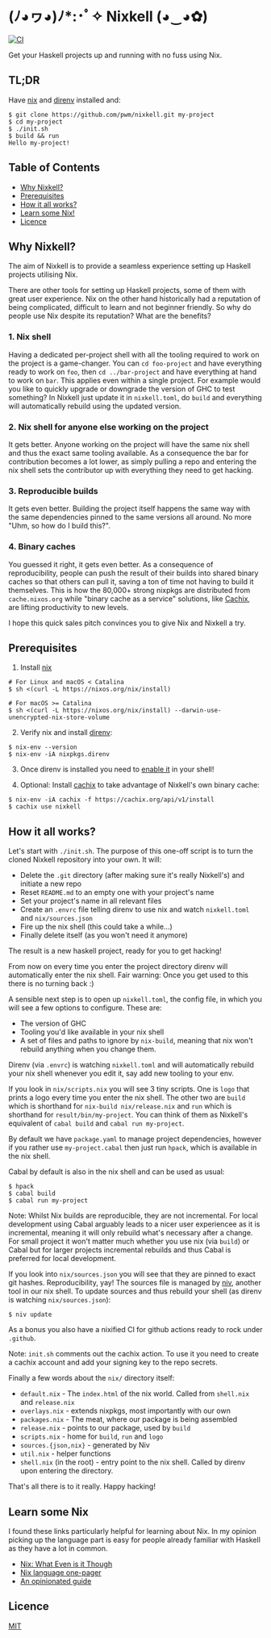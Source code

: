 # (ﾉ◕ヮ◕)ﾉ*:･ﾟ✧ Nixkell (◕‿◕✿)

[![CI](https://github.com/pwm/nixkell/workflows/CI/badge.svg)](https://github.com/pwm/nixkell/actions)

Get your Haskell projects up and running with no fuss using Nix.

## TL;DR

Have [nix](https://nixos.org/) and [direnv](https://direnv.net/) installed and:

```
$ git clone https://github.com/pwm/nixkell.git my-project
$ cd my-project
$ ./init.sh
$ build && run
Hello my-project!
```

## Table of Contents

* [Why Nixkell?](#why-nixkell)
* [Prerequisites](#Prerequisites)
* [How it all works?](#how-it-all-works)
* [Learn some Nix!](#learn-some-nix)
* [Licence](#licence)

## Why Nixkell?

The aim of Nixkell is to provide a seamless experience setting up Haskell projects utilising Nix. 

There are other tools for setting up Haskell projects, some of them with great user experience. Nix on the other hand historically had a reputation of being complicated, difficult to learn and not beginner friendly. So why do people use Nix despite its reputation? What are the benefits?

### 1. Nix shell

Having a dedicated per-project shell with all the tooling required to work on the project is a game-changer. You can `cd foo-project` and have everything ready to work on `foo`, then `cd ../bar-project` and have everything at hand to work on `bar`. This applies even within a single project. For example would you like to quickly upgrade or downgrade the version of GHC to test something? In Nixkell just update it in `nixkell.toml`, do `build` and everything will automatically rebuild using the updated version.

### 2. Nix shell for anyone else working on the project

It gets better. Anyone working on the project will have the same nix shell and thus the exact same tooling available. As a consequence the bar for contribution becomes a lot lower, as simply pulling a repo and entering the nix shell sets the contributor up with everything they need to get hacking.

### 3. Reproducible builds

It gets even better. Building the project itself happens the same way with the same dependencies pinned to the same versions all around. No more "Uhm, so how do I build this?".

### 4. Binary caches

You guessed it right, it gets even better. As a consequence of reproducibility, people can push the result of their builds into shared binary caches so that others can pull it, saving a ton of time not having to build it themselves. This is how the 80,000+ strong nixpkgs are distributed from `cache.nixos.org` while "binary cache as a service" solutions, like [Cachix](https://cachix.org/), are lifting productivity to new levels.

I hope this quick sales pitch convinces you to give Nix and Nixkell a try.

## Prerequisites

1. Install [nix](https://nixos.org/)

```
# For Linux and macOS < Catalina
$ sh <(curl -L https://nixos.org/nix/install)
```

```
# For macOS >= Catalina
$ sh <(curl -L https://nixos.org/nix/install) --darwin-use-unencrypted-nix-store-volume
```

2. Verify nix and install [direnv](https://direnv.net/):

```
$ nix-env --version
$ nix-env -iA nixpkgs.direnv
```

3. Once direnv is installed you need to [enable it](https://direnv.net/docs/hook.html)  in your shell!

4. Optional: Install [cachix](https://cachix.org/) to take advantage of Nixkell's own binary cache:

```
$ nix-env -iA cachix -f https://cachix.org/api/v1/install
$ cachix use nixkell
```

## How it all works?

Let's start with `./init.sh`. The purpose of this one-off script is to turn the cloned Nixkell repository into your own. It will:

- Delete the `.git` directory (after making sure it's really Nixkell's) and initiate a new repo
- Reset `README.md` to an empty one with your project's name
- Set your project's name in all relevant files
- Create an `.envrc` file telling direnv to use nix and watch `nixkell.toml` and `nix/sources.json`
- Fire up the nix shell (this could take a while...)
- Finally delete itself (as you won't need it anymore)

The result is a new haskell project, ready for you to get hacking! 

From now on every time you enter the project directory direnv will automatically enter the nix shell. Fair warning: Once you get used to this there is no turning back :)

A sensible next step is to open up `nixkell.toml`, the config file, in which you will see a few options to configure. These are:

- The version of GHC
- Tooling you'd like available in your nix shell
- A set of files and paths to ignore by `nix-build`, meaning that nix won't rebuild anything when you change them.

Direnv (via `.envrc`) is watching `nixkell.toml` and will automatically rebuild your nix shell whenever you edit it, say add new tooling to your env.

If you look in `nix/scripts.nix` you will see 3 tiny scripts. One is `logo` that prints a logo every time you enter the nix shell. The other two are `build` which is shorthand for `nix-build nix/release.nix` and `run` which is shorthand for `result/bin/my-project`. You can think of them as Nixkell's equivalent of `cabal build` and `cabal run my-project`.

By default we have `package.yaml` to manage project dependencies, however if you rather use `my-project.cabal` then just run `hpack`, which is available in the nix shell.

Cabal by default is also in the nix shell and can be used as usual:

```
$ hpack
$ cabal build
$ cabal run my-project
```

Note: Whilst Nix builds are reproducible, they are not incremental. For local development using Cabal arguably leads to a nicer user experiencee as it is incremental, meaning it will only rebuild what's necessary after a change. For small project it won't matter much whether you use nix (via `build`) or Cabal but for larger projects incremental rebuilds and thus Cabal is preferred for local development.

If you look into `nix/sources.json` you will see that they are pinned to exact git hashes. Reproducibility, yay! The sources file is managed by [niv](https://github.com/nmattia/niv), another tool in our nix shell. To update sources and thus rebuild your shell (as direnv is watching `nix/sources.json`):

```
$ niv update
```

As a bonus you also have a nixified CI for github actions ready to rock under `.github`.

Note: `init.sh` comments out the cachix action. To use it you need to create a cachix account and add your signing key to the repo secrets.

Finally a few words about the `nix/` directory itself:

- `default.nix` - The `index.html` of the nix world. Called from `shell.nix` and `release.nix`
- `overlays.nix` - extends nixpkgs, most importantly with our own
- `packages.nix` - The meat, where our package is being assembled
- `release.nix` - points to our package, used by `build`
- `scripts.nix` - home for `build`, `run` and `logo`
- `sources.{json,nix}` - generated by Niv
- `util.nix` - helper functions
- `shell.nix` (in the root) - entry point to the nix shell. Called by direnv upon entering the directory.

That's all there is to it really. Happy hacking!

## Learn some Nix

I found these links particularly helpful for learning about Nix. In my opinion picking up the language part is easy for people already familiar with Haskell as they have a lot in common.

- [Nix: What Even is it Though](https://www.youtube.com/watch?v=6iVXaqUfHi4)
- [Nix language one-pager](https://github.com/tazjin/nix-1p)
- [An opinionated guide](https://nix.dev/)

## Licence

[MIT](LICENSE)
